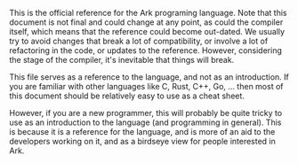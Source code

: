 This is the official reference for the Ark programing language. Note that this
document is not final and could change at any point, as could the compiler
itself, which means that the reference could become out-dated. We usually try
to avoid changes that break a lot of compatibility, or involve a lot of
refactoring in the code, or updates to the reference. However, considering the
stage of the compiler, it's inevitable that things will break.

This file serves as a reference to the language, and not as an introduction. If
you are familiar with other languages like C, Rust, C++, Go, ... then most of
this document should be relatively easy to use as a cheat sheet. 

However, if you are a new programmer, this will probably be quite tricky to 
use as an introduction to the language (and programming in general). This is
because it is a reference for the language, and is more of an aid to the
developers working on it, and as a birdseye view for people interested
in Ark.